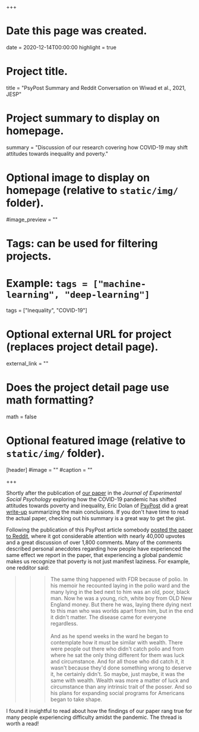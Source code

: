 +++
# Date this page was created.
date = 2020-12-14T00:00:00
highlight = true

# Project title.
title = "PsyPost Summary and Reddit Conversation on Wiwad et al., 2021, JESP"

# Project summary to display on homepage.
summary = "Discussion of our research covering how COVID-19 may shift attitudes towards inequality and poverty."

# Optional image to display on homepage (relative to `static/img/` folder).
#image_preview = ""

# Tags: can be used for filtering projects.
# Example: `tags = ["machine-learning", "deep-learning"]`
tags = ["Inequality", "COVID-19"]

# Optional external URL for project (replaces project detail page).
external_link = ""

# Does the project detail page use math formatting?
math = false

# Optional featured image (relative to `static/img/` folder).
[header]
#image = ""
#caption = ""

+++

Shortly after the publication of [our paper](/files/jesp_2021.pdf) in the *Journal of Experimental Social Psychology* exploring how the COVID-19 pandemic has shifted attitudes towards poverty and inequality, Eric Dolan of [PsyPost](https://www.psypost.org/) did a great [write-up](https://www.psypost.org/2020/11/study-suggests-the-covid-19-pandemic-has-altered-americans-attitudes-toward-inequality-and-the-poor-58598) summarizing the main conclusions. If you don't have time to read the actual paper, checking out his summary is a great way to get the gist.

Following the publication of this PsyPost article somebody [posted the paper to Reddit](https://old.reddit.com/r/science/comments/jyfvw2/study_suggests_the_covid19_pandemic_has_altered/), where it got considerable attention with nearly 40,000 upvotes and a great discussion of over 1,800 comments. Many of the comments described personal anecdotes regarding how people have experienced the same effect we report in the paper, that experiencing a global pandemic makes us recognize that poverty is not just manifest laziness. For example, one redditor said:

>>>The same thing happened with FDR because of polio. In his memoir he recounted laying in the polio ward and the many lying in the bed next to him was an old, poor, black man. Now he was a young, rich, white boy from OLD New England money. But there he was, laying there dying next to this man who was worlds apart from him, but in the end it didn't matter. The disease came for everyone regardless.<br><br>And as he spend weeks in the ward he began to contemplate how it must be similar with wealth. There were people out there who didn't catch polio and from where he sat the only thing different for them was luck and circumstance. And for all those who did catch it, it wasn't because they'd done something wrong to deserve it, he certainly didn't. So maybe, just maybe, it was the same with wealth. Wealth was more a matter of luck and circumstance than any intrinsic trait of the posser. And so his plans for expanding social programs for Americans began to take shape.

I found it insightful to read about how the findings of our paper rang true for many people experiencing difficulty amidst the pandemic. The thread is worth a read!




